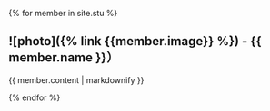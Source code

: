 {% for member in site.stu %}
  <h2> ![photo]({% link {{member.image}} %}) - {{ member.name }}）</h2>
    <p> {{ member.content | markdownify }}</p>
{% endfor %}
